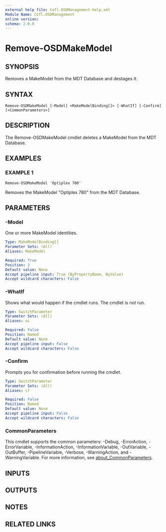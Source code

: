 ```yaml
---
external help file: Cofl.OSDManagement-help.xml
Module Name: Cofl.OSDManagement
online version:
schema: 2.0.0
---
```


# Remove-OSDMakeModel

## SYNOPSIS
Removes a MakeModel from the MDT Database and destages it.

## SYNTAX

```
Remove-OSDMakeModel [-Model] <MakeModelBinding[]> [-WhatIf] [-Confirm] [<CommonParameters>]
```

## DESCRIPTION
The Remove-OSDMakeModel cmdlet deletes a MakeModel from the MDT Database.

## EXAMPLES

### EXAMPLE 1
```
Remove-OSDMakeModel 'Optiplex 780'
```

Removes the MakeModel "Optiplex 780" from the MDT Database.

## PARAMETERS

### -Model
One or more MakeModel identities.

```yaml
Type: MakeModelBinding[]
Parameter Sets: (All)
Aliases: MakeModel

Required: True
Position: 2
Default value: None
Accept pipeline input: True (ByPropertyName, ByValue)
Accept wildcard characters: False
```

### -WhatIf
Shows what would happen if the cmdlet runs.
The cmdlet is not run.

```yaml
Type: SwitchParameter
Parameter Sets: (All)
Aliases: wi

Required: False
Position: Named
Default value: None
Accept pipeline input: False
Accept wildcard characters: False
```

### -Confirm
Prompts you for confirmation before running the cmdlet.

```yaml
Type: SwitchParameter
Parameter Sets: (All)
Aliases: cf

Required: False
Position: Named
Default value: None
Accept pipeline input: False
Accept wildcard characters: False
```

### CommonParameters
This cmdlet supports the common parameters: -Debug, -ErrorAction, -ErrorVariable, -InformationAction, -InformationVariable, -OutVariable, -OutBuffer, -PipelineVariable, -Verbose, -WarningAction, and -WarningVariable. For more information, see [about_CommonParameters](http://go.microsoft.com/fwlink/?LinkID=113216).

## INPUTS

## OUTPUTS

## NOTES

## RELATED LINKS
